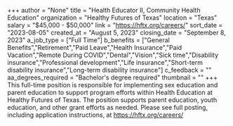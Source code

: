 +++
author = "None"
title = "Health Educator II, Community Health Education"
organization = "Healthy Futures of Texas"
location = "Texas"
salary = "$45,000 - $50,000"
link = "https://hftx.org/careers/"
sort_date = "2023-08-05"
created_at = "August 5, 2023"
closing_date = "September 8, 2023"
a_job_type = ["Full Time"]
b_benefits = ["General Benefits","Retirement","Paid Leave","Health Insurance","Paid Vacation","Remote During COVID","Dental","Vision","Sick time","Disability insurance","Professional development","Life insurance","Short-term disability insurance","Long-term disability insurance"]
c_feedback = ""
aa_degrees_required = "Bachelor's degree required"
thumbnail = ""
+++
This full-time position is responsible for implementing sex education and parent 
education to support program efforts within Health Education at Healthy Futures of Texas. The position supports parent education, youth education, and other grant efforts as needed. Please see full posting, including application instructions, at https://hftx.org/careers/